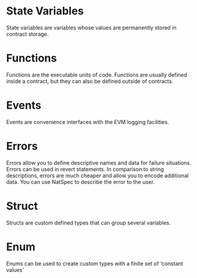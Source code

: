# State Variables

State variables are variables whose values are permanently stored in contract storage.

# Functions

Functions are the executable units of code. Functions are usually defined inside a contract, but they can also be defined outside of contracts.

# Events

Events are convenience interfaces with the EVM logging facilities.

# Errors

Errors allow you to define descriptive names and data for failure situations. Errors can be used in revert statements. In comparison to string descriptions, errors are much cheaper and allow you to encode additional data. You can use NatSpec to describe the error to the user.

# Struct

Structs are custom defined types that can group several variables.

# Enum

Enums can be used to create custom types with a finite set of ‘constant values’
